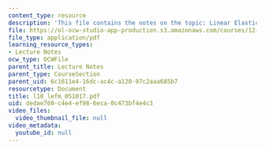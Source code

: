 ```yaml
---
content_type: resource
description: 'This file contains the notes on the topic: Linear Elastic Fracture Mechanics.'
file: https://ol-ocw-studio-app-production.s3.amazonaws.com/courses/12-524-mechanical-properties-of-rocks-fall-2005/dedae760c4e4ef986eca0c473bf4e4c3_l10_lefm_051017.pdf
file_type: application/pdf
learning_resource_types:
- Lecture Notes
ocw_type: OCWFile
parent_title: Lecture Notes
parent_type: CourseSection
parent_uid: 6c1611e4-16dc-ac4c-a120-97c2aaa685b7
resourcetype: Document
title: l10_lefm_051017.pdf
uid: dedae760-c4e4-ef98-6eca-0c473bf4e4c3
video_files:
  video_thumbnail_file: null
video_metadata:
  youtube_id: null
---
```


